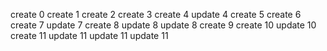 
create 0
create 1
create 2
create 3
create 4
update 4
create 5
create 6
create 7
update 7
create 8
update 8
update 8
create 9
create 10
update 10
create 11
update 11
update 11
update 11
